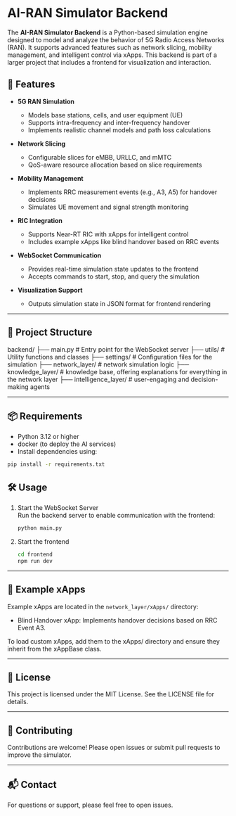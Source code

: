# AI-RAN Simulator Backend

The **AI-RAN Simulator Backend** is a Python-based simulation engine designed to model and analyze the behavior of 5G Radio Access Networks (RAN). It supports advanced features such as network slicing, mobility management, and intelligent control via xApps. This backend is part of a larger project that includes a frontend for visualization and interaction.

## 🚀 Features

- **5G RAN Simulation**

  - Models base stations, cells, and user equipment (UE)
  - Supports intra-frequency and inter-frequency handover
  - Implements realistic channel models and path loss calculations

- **Network Slicing**

  - Configurable slices for eMBB, URLLC, and mMTC
  - QoS-aware resource allocation based on slice requirements

- **Mobility Management**

  - Implements RRC measurement events (e.g., A3, A5) for handover decisions
  - Simulates UE movement and signal strength monitoring

- **RIC Integration**

  - Supports Near-RT RIC with xApps for intelligent control
  - Includes example xApps like blind handover based on RRC events

- **WebSocket Communication**

  - Provides real-time simulation state updates to the frontend
  - Accepts commands to start, stop, and query the simulation

- **Visualization Support**
  - Outputs simulation state in JSON format for frontend rendering

---

## 📁 Project Structure

backend/
├── main.py # Entry point for the WebSocket server
├── utils/ # Utility functions and classes
├── settings/ # Configuration files for the simulation
├── network_layer/ # network simulation logic
├── knowledge_layer/ # knowledge base, offering explanations for everything in the network layer
├── intelligence_layer/ # user-engaging and decision-making agents

---

## 📦 Requirements

- Python 3.12 or higher
- docker (to deploy the AI services)
- Install dependencies using:

```bash
pip install -r requirements.txt
```

## 🛠️ Usage

1. Start the WebSocket Server <br>Run the backend server to enable communication with the frontend:

   ```bash
   python main.py
   ```

2. Start the frontend <br>

   ```bash
   cd frontend
   npm run dev
   ```

---

## 🧠 Example xApps

Example xApps are located in the `network_layer/xApps/` directory:

- Blind Handover xApp: Implements handover decisions based on RRC Event A3.

To load custom xApps, add them to the xApps/ directory and ensure they inherit from the xAppBase class.

---

## 📝 License

This project is licensed under the MIT License. See the LICENSE file for details.

---

## 🤝 Contributing

Contributions are welcome! Please open issues or submit pull requests to improve the simulator.

---

## 📬 Contact

For questions or support, please feel free to open issues.
